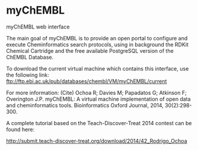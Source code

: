 
myChEMBL
==========

myChEMBL web interface

The main goal of myChEMBL is to provide an open portal to configure and execute Cheminformatics search protocols, using in background the RDKit Chemical Cartridge and the free available PostgreSQL version of the ChEMBL Database.

To download the current virtual machine which contains this interface, use the following link:
ftp://ftp.ebi.ac.uk/pub/databases/chembl/VM/myChEMBL/current

For more information:
(Cite) Ochoa R; Davies M; Papadatos G; Atkinson F; Overington J.P. myChEMBL: A virtual machine implementation of open data and cheminformatics tools. Bioinformatics Oxford Journal, 2014, 30(2):298-300.

A complete tutorial based on the Teach-Discover-Treat 2014 contest can be found here:

http://submit.teach-discover-treat.org/download/2014/42_Rodrigo_Ochoa
